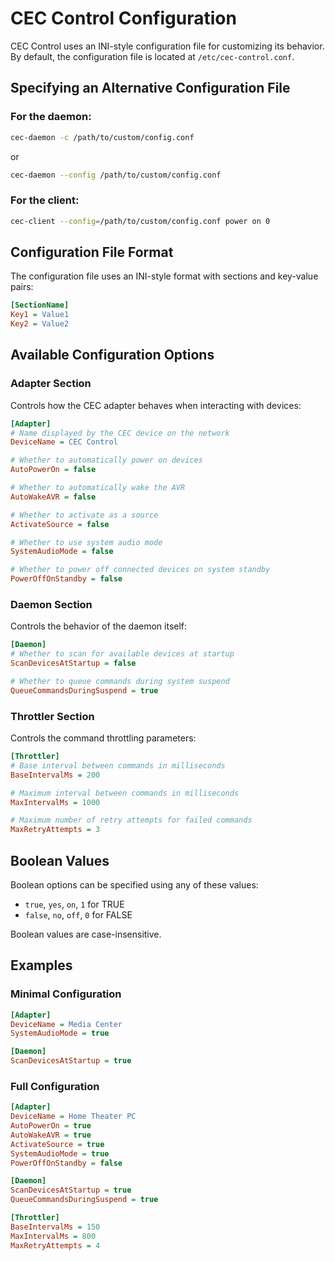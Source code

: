 # CEC Control Configuration

CEC Control uses an INI-style configuration file for customizing its behavior. By default, 
the configuration file is located at `/etc/cec-control.conf`.

## Specifying an Alternative Configuration File

### For the daemon:

```bash
cec-daemon -c /path/to/custom/config.conf
```

or 

```bash
cec-daemon --config /path/to/custom/config.conf
```

### For the client:

```bash
cec-client --config=/path/to/custom/config.conf power on 0
```

## Configuration File Format

The configuration file uses an INI-style format with sections and key-value pairs:

```ini
[SectionName]
Key1 = Value1
Key2 = Value2
```

## Available Configuration Options

### Adapter Section

Controls how the CEC adapter behaves when interacting with devices:

```ini
[Adapter]
# Name displayed by the CEC device on the network
DeviceName = CEC Control

# Whether to automatically power on devices
AutoPowerOn = false

# Whether to automatically wake the AVR
AutoWakeAVR = false

# Whether to activate as a source
ActivateSource = false

# Whether to use system audio mode
SystemAudioMode = false

# Whether to power off connected devices on system standby
PowerOffOnStandby = false
```

### Daemon Section

Controls the behavior of the daemon itself:

```ini
[Daemon]
# Whether to scan for available devices at startup
ScanDevicesAtStartup = false

# Whether to queue commands during system suspend
QueueCommandsDuringSuspend = true
```

### Throttler Section

Controls the command throttling parameters:

```ini
[Throttler]
# Base interval between commands in milliseconds
BaseIntervalMs = 200

# Maximum interval between commands in milliseconds
MaxIntervalMs = 1000

# Maximum number of retry attempts for failed commands
MaxRetryAttempts = 3
```

## Boolean Values

Boolean options can be specified using any of these values:

* `true`, `yes`, `on`, `1` for TRUE
* `false`, `no`, `off`, `0` for FALSE

Boolean values are case-insensitive.

## Examples

### Minimal Configuration

```ini
[Adapter]
DeviceName = Media Center
SystemAudioMode = true

[Daemon]
ScanDevicesAtStartup = true
```

### Full Configuration

```ini
[Adapter]
DeviceName = Home Theater PC
AutoPowerOn = true
AutoWakeAVR = true
ActivateSource = true
SystemAudioMode = true
PowerOffOnStandby = false

[Daemon]
ScanDevicesAtStartup = true
QueueCommandsDuringSuspend = true

[Throttler]
BaseIntervalMs = 150
MaxIntervalMs = 800
MaxRetryAttempts = 4
```
